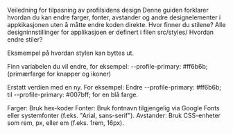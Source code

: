 Veiledning for tilpasning av profilsidens design
Denne guiden forklarer hvordan du kan endre farger, fonter, avstander og andre designelementer i appkikasjonen uten å måtte endre koden direkte.
Hvor finner du stilene?
Alle designinnstillinger for applikasjoen er definert i filen src/styles/
Hvordan endre stiler?

Eksmempel på hvordan stylen kan byttes ut.


Finn variabelen du vil endre, for eksempel:
--profile-primary: #ff6b6b; (primærfarge for knapper og ikoner)



Erstatt verdien med en ny. For eksempel:
Endre --profile-primary: #ff6b6b; til --profile-primary: #007bff; for en blå farge.



Farger: Bruk hex-koder 
Fonter: Bruk fontnavn tilgjengelig via Google Fonts eller systemfonter (f.eks. "Arial, sans-serif").
Avstander: Bruk CSS-enheter som rem, px, eller em (f.eks. 1rem, 16px).



